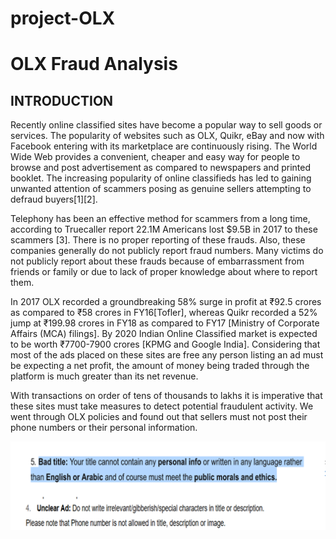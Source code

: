 # project-OLX

# OLX Fraud Analysis 
## INTRODUCTION

Recently online classified sites have become a popular way to sell goods or services. The popularity of websites such as OLX, Quikr, eBay and now with Facebook entering with its marketplace are continuously rising. The World Wide Web provides a convenient, cheaper and easy way for people to browse and post advertisement as compared to newspapers and printed booklet. The increasing popularity of online classifieds has led to gaining unwanted attention of scammers posing as genuine sellers attempting to defraud buyers[1][2].


Telephony has been an effective method for scammers from a long time, according to Truecaller report 22.1M Americans lost $9.5B in 2017 to these scammers [3]. There is no proper reporting of these frauds. Also, these companies generally do not publicly report fraud numbers. Many victims do not publicly report about these frauds because of embarrassment from friends or family or due to lack of proper knowledge about where to report them. 


In 2017 OLX recorded a groundbreaking 58% surge in profit at ₹92.5 crores as compared to ₹58 crores in FY16[Tofler], whereas Quikr recorded a 52% jump at ₹199.98 crores in FY18 as compared to FY17 [Ministry of Corporate Affairs (MCA) filings]. By 2020 Indian Online Classified market is expected to be worth ₹7700-7900 crores [KPMG and Google India]. Considering that most of the ads placed on these sites are free any person listing an ad must be expecting a net profit, the amount of money being traded through the platform is much greater than its net revenue.


With transactions on order of tens of thousands to lakhs it is imperative that these sites must take measures to detect potential fraudulent activity. We went through OLX policies and found out that sellers must not post their phone numbers or their personal information. 

![alt text]( https://github.com/ecchi-yajur/project-OLX/blob/main/Images/Screenshot%20(61).png)
